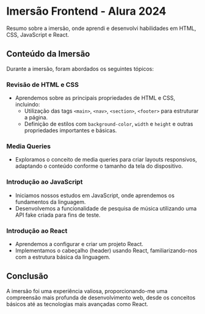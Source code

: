 # Imersão Frontend - Alura 2024

Resumo sobre a imersão, onde aprendi e desenvolvi habilidades em HTML, CSS, JavaScript e React.

## Conteúdo da Imersão

Durante a imersão, foram abordados os seguintes tópicos:

### Revisão de HTML e CSS

- Aprendemos sobre as principais propriedades de HTML e CSS, incluindo:
  - Utilização das tags `<main>`, `<nav>`, `<section>`, `<footer>` para estruturar a página.
  - Definição de estilos com `background-color`, `width` e `height` e outras propriedades importantes e básicas.

### Media Queries

- Exploramos o conceito de media queries para criar layouts responsivos, adaptando o conteúdo conforme o tamanho da tela do dispositivo.

### Introdução ao JavaScript

- Iniciamos nossos estudos em JavaScript, onde aprendemos os fundamentos da linguagem.
- Desenvolvemos a funcionalidade de pesquisa de música utilizando uma API fake criada para fins de teste.

### Introdução ao React

- Aprendemos a configurar e criar um projeto React.
- Implementamos o cabeçalho (header) usando React, familiarizando-nos com a estrutura básica da linguagem.

## Conclusão

A imersão foi uma experiência valiosa, proporcionando-me uma compreensão mais profunda de desenvolvimento web, desde os conceitos básicos até as tecnologias mais avançadas como React. 
